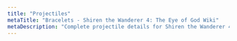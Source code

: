 ```yaml
---
title: "Projectiles"
metaTitle: "Bracelets - Shiren the Wanderer 4: The Eye of God Wiki"
metaDescription: "Complete projectile details for Shiren the Wanderer 4: The Eye of God and the Devil's Navel."
---
```

